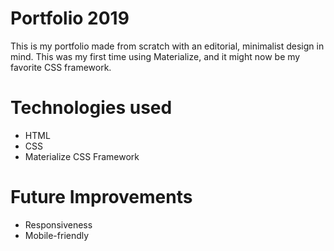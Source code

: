 # Portfolio 2019

This is my portfolio made from scratch with an editorial, minimalist design in mind.
This was my first time using Materialize, and it might now be my favorite CSS framework.

# Technologies used

* HTML
* CSS
* Materialize CSS Framework

# Future Improvements

* Responsiveness 
* Mobile-friendly
